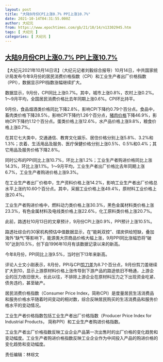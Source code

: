 ```yaml
---
layout: post
title: "大陆9月份CPI上涨0.7% PPI上涨10.7%"
date: 2021-10-14T04:31:55.000Z
author: 大纪元
from: https://www.epochtimes.com/gb/21/10/14/n13302945.htm
tags: [ 大纪元 ]
categories: [ 大纪元 ]
---
```

<!--1634185915000-->
[大陆9月份CPI上涨0.7% PPI上涨10.7%](https://www.epochtimes.com/gb/21/10/14/n13302945.htm)
------

<div>
<p>【大纪元2021年10月14日讯】（大纪元记者刘毅综合报导）10月14日，中共国家统计局发布今年9月份的居民消费价格指数（CPI）和工业生产者出厂价格指数（PPI），数据显示PPI指数涨幅继续扩大。</p><p>数据显示，9月份，CPI同比上涨0.7%。其中，城市上涨0.8%，农村上涨0.2%。1­­～9月平均，全国居民消费价格比去年同期上涨0.6%。CPI环比持平。</p><p>9月份，食品烟酒类价格同比下降2.8%，影响CPI下降约0.79个百分点。食品中，畜肉类价格下降28.5%，影响CPI下降约1.26个百分点，<a href="https://www.epochtimes.com/gb/tag/%E7%8C%AA%E8%82%89%E4%BB%B7%E6%A0%BC.html">猪肉价格</a>下降46.9%，影响CPI下降约1.12个百分点。蛋类价格上涨12.6%，水产品价格上涨9.8%，粮食价格上涨0.7%。</p><p>在其它七大类中，交通通信、教育文化娱乐、居住价格分别上涨5.8%、3.2%和1.3%；衣着、生活用品及服务、医疗保健价格分别上涨0.5%、0.5%和0.4%；其它用品及服务价格下降2.8%。</p><p>同时公布的PPI同比上涨10.7%，环比上涨1.2%；工业生产者购进价格同比上涨14.3%，环比上涨1.1%。1～9月平均，工业生产者出厂价格比去年同期上涨6.7%，工业生产者购进价格上涨9.3%。</p><p>在工业生产者出厂价格中，生产资料价格上涨14.2%，影响工业生产者出厂价格总水平上涨约10.60个百分点。其中，采掘工业价格上涨49.4%，原材料工业价格上涨20.4%。</p><p>工业生产者购进价格中，燃料动力类价格上涨30.3%，黑色金属材料类价格上涨23.3%，有色金属材料及电线类价格上涨22.6%，化工原料类价格上涨20.7%。</p><p>此前，路透社10月13日的文章预计，9月份CPI上涨0.9%，PPI预计上涨10.5%。</p><p>路透社综合约30家机构预估中值数据显示，在“能耗双控”、煤炭供给短缺，叠加海外“缺气”等影响下，能源类大宗商品价格大幅上涨，9月PPI同比涨幅恐将“破10”达到10.5%，创下自1996年10月有该数据记录以来的新高。</p><p>今年8月份，PPI同比上涨9.5%，当时创下13年来新高。</p><p>评论人士文小刚表示，8月份，PPI与CPI<a href="https://www.epochtimes.com/gb/tag/%E5%89%AA%E5%88%80%E5%B7%AE.html">剪刀差</a>为8.7个百分点，9月份剪刀差继续扩大到10，显示上游原材料价格上涨传导到下游产品的路途依旧不畅通，上游企业的压力依旧很大，长此以往，不排除上游企业在原材料压力之下出现资金吃紧、债务违约，甚至破产。</p><p>居民消费价格指数（Consumer Price Index，简称CPI）是度量居民生活消费品和服务价格水平随着时间变动的相对数，综合反映居民购买的生活消费品和服务价格水平的变动情况。</p><p>工业生产者价格指数包括工业生产者出厂价格指数（Producer Price Index for Industrial Products， 简称PPI）和工业生产者购进价格指数。</p><p>工业生产者出厂价格指数反映工业企业产品第一次出售时的出厂价格的变化趋势和变动幅度。工业生产者购进价格指数反映工业企业作为中间投入产品的购进价格的变化趋势和变动幅度。</p><p>责任编辑：林琮文</p>
</div>
